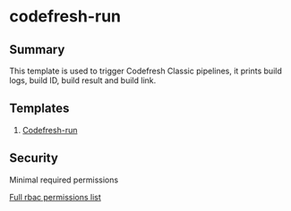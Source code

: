 # codefresh-run

## Summary

This template is used to trigger Codefresh Classic pipelines, it prints build logs, build ID, build result and build link.


## Templates

1. [Codefresh-run](https://github.com/codefresh-io/argo-hub/blob/codefresh-run-example/examples/codefresh-run/versions/0.0.1/docs/codefresh-run.md) 

## Security

Minimal required permissions

[Full rbac permissions list](https://github.com/codefresh-io/argo-hub/blob/codefresh-run-example/examples/codefresh-run/versions/0.0.1/rbac.yaml)
